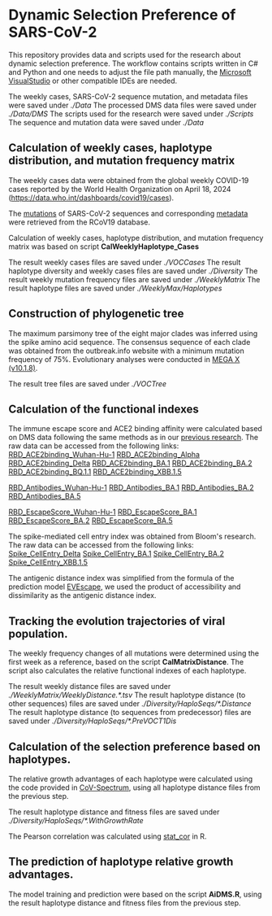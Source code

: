 # Dynamic Selection Preference of SARS-CoV-2
This repository provides data and scripts used for the research about dynamic selection preference.
The workflow contains scripts written in C#  and Python and one needs to adjust the file path manually, the [Microsoft VisualStudio](https://visualstudio.microsoft.com/zh-hans/) or other compatible IDEs are needed.

The weekly cases, SARS-CoV-2 sequence mutation, and metadata files were saved under _./Data_
The processed DMS data files were saved under _./Data/DMS_
The scripts used for the research were saved under _./Scripts_
The sequence and mutation data were saved under _./Data_

## **Calculation of weekly cases, haplotype distribution, and mutation frequency matrix**
The weekly cases data were obtained from the global weekly COVID-19 cases reported by the World Health Organization on April 18, 2024 (https://data.who.int/dashboards/covid19/cases). 

The [mutations](https://download.cncb.ac.cn/GVM/Coronavirus/vcf/Mutation.gz ) of SARS-CoV-2 sequences and corresponding [metadata](https://ngdc.cncb.ac.cn/ncov/genome/export/meta) were retrieved from the RCoV19 database.

Calculation of weekly cases, haplotype distribution, and mutation frequency matrix was based on script **CalWeeklyHaplotype_Cases**

The result weekly cases files are saved under _./VOCCases_
The result haplotype diversity and weekly cases files are saved under _./Diversity_
The result weekly mutation frequency files are saved under _./WeeklyMatrix_
The result haplotype files are saved under _./WeeklyMax/Haplotypes_

## **Construction of phylogenetic tree**

The maximum parsimony tree of the eight major clades was inferred using the spike amino acid sequence. The consensus sequence of each clade was obtained from the outbreak.info website with a minimum mutation frequency of 75%. Evolutionary analyses were conducted in [MEGA X (v10.1.8)](https://www.megasoftware.net/).

The result tree files are saved under _./VOCTree_

## ****Calculation of the functional indexes****

The immune escape score and ACE2 binding affinity were calculated based on DMS data following the same methods as in our [previous research](). 
The raw data can be accessed from the following links:
[RBD_ACE2binding_Wuhan-Hu-1](https://github.com/jbloomlab/SARS-CoV-2-RBD_DMS_variants/blob/main/results/final_variant_scores/final_variant_scores.csv)
[RBD_ACE2binding_Alpha](https://github.com/jbloomlab/SARS-CoV-2-RBD_DMS_variants/blob/main/results/final_variant_scores/final_variant_scores.csv)
[RBD_ACE2binding_Delta](https://github.com/jbloomlab/SARS-CoV-2-RBD_DMS_variants/blob/main/results/final_variant_scores/final_variant_scores.csv)
[RBD_ACE2binding_BA.1](https://github.com/jbloomlab/SARS-CoV-2-RBD_DMS_Omicron/blob/main/results/final_variant_scores/final_variant_scores.csv)
[RBD_ACE2binding_BA.2](https://github.com/jbloomlab/SARS-CoV-2-RBD_DMS_Omicron/blob/main/results/final_variant_scores/final_variant_scores.csv)
[RBD_ACE2binding_BQ.1.1](https://github.com/tstarrlab/SARS-CoV-2-RBD_DMS_Omicron-XBB-BQ/blob/main/results/final_variant_scores/final_variant_scores.csv)
[RBD_ACE2binding_XBB.1.5](https://github.com/tstarrlab/SARS-CoV-2-RBD_DMS_Omicron-XBB-BQ/blob/main/results/final_variant_scores/final_variant_scores.csv)

[RBD_Antibodies_Wuhan-Hu-1](https://github.com/jianfcpku/convergent_RBD_evolution/blob/main/antibody_info.xlsx)
[RBD_Antibodies_BA.1](https://github.com/jianfcpku/convergent_RBD_evolution/blob/main/antibody_info.xlsx)
[RBD_Antibodies_BA.2](https://github.com/jianfcpku/convergent_RBD_evolution/blob/main/antibody_info.xlsx)
[RBD_Antibodies_BA.5](https://github.com/jianfcpku/SARS-CoV-2-reinfection-DMS/blob/main/antibody_info.csv)

[RBD_EscapeScore_Wuhan-Hu-1](https://github.com/jianfcpku/convergent_RBD_evolution/blob/main/use_res_clean.csv)
[RBD_EscapeScore_BA.1](https://github.com/jianfcpku/convergent_RBD_evolution/blob/main/use_res_clean.csv)
[RBD_EscapeScore_BA.2](https://github.com/jianfcpku/convergent_RBD_evolution/blob/main/use_res_clean.csv)
[RBD_EscapeScore_BA.5](https://github.com/jianfcpku/SARS-CoV-2-reinfection-DMS/blob/main/antibody_dms_merge.csv.gz)

The spike-mediated cell entry index was obtained from Bloom's research.
The raw data can be accessed from the following links:
[Spike_CellEntry_Delta](https://github.com/dms-vep/SARS-CoV-2_Delta_spike_DMS_REGN10933/blob/main/results/muteffects_functional/muteffects_latent.csv)
[Spike_CellEntry_BA.1](https://github.com/dms-vep/SARS-CoV-2_Omicron_BA.1_spike_DMS_mAbs/tree/main/results/muteffects_functional)
[Spike_CellEntry_BA.2](https://github.com/dms-vep/SARS-CoV-2_Omicron_BA.2_spike_ACE2_binding/blob/main/results/summaries/summary.csv)
[Spike_CellEntry_XBB.1.5](https://github.com/dms-vep/SARS-CoV-2_XBB.1.5_spike_DMS/blob/main/results/summaries/summary.csv)

The antigenic distance index was simplified from the formula of the prediction model [EVEscape](https://evescape.org/), we used the product of accessibility and dissimilarity as the antigenic distance index.

## **Tracking the evolution trajectories of viral population.**

The weekly frequency changes of all mutations were determined using the first week as a reference, based on the script **CalMatrixDistance**. The script also calculates the relative functional indexes of each haplotype.

The result weekly distance files are saved under _./WeeklyMatrix/WeeklyDistance.*.tsv_
The result haplotype distance (to other sequences) files are saved under _./Diversity/HaploSeqs/*.Distance_
The result haplotype distance (to sequences from predecessor) files are saved under _./Diversity/HaploSeqs/*.PreVOCT1Dis_

## **Calculation of the selection preference based on haplotypes.**

The relative growth advantages of each haplotype were calculated using the code provided in [CoV-Spectrum](https://www.sciencedirect.com/science/article/pii/S1755436521000335?via%3Dihub), using all haplotype distance files from the previous step.

The result haplotype distance and fitness files are saved under _./Diversity/HaploSeqs/*.WithGrowthRate_

The Pearson correlation was calculated using [stat_cor](https://www.rdocumentation.org/packages/ggpubr/versions/0.6.0/topics/stat_cor) in R.

## **The prediction of haplotype relative growth advantages.**

The model training and prediction were based on the script **AiDMS.R**, using the result haplotype distance and fitness files from the previous step.
